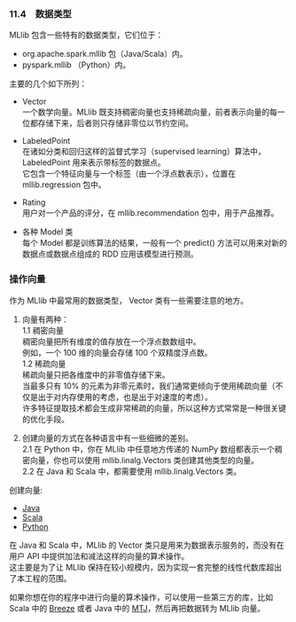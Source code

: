 ### 11.4　数据类型 ###
MLlib 包含一些特有的数据类型，它们位于：
-   org.apache.spark.mllib 包（Java/Scala）内。
-   pyspark.mllib （Python）内。  

主要的几个如下所列：
-   Vector  
一个数学向量。MLlib 既支持稠密向量也支持稀疏向量，前者表示向量的每一位都存储下来，后者则只存储非零位以节约空间。  

-   LabeledPoint  
在诸如分类和回归这样的监督式学习（supervised learning）算法中， LabeledPoint 用来表示带标签的数据点。  
它包含一个特征向量与一个标签（由一个浮点数表示），位置在mllib.regression 包中。 

-   Rating  
用户对一个产品的评分，在 mllib.recommendation 包中，用于产品推荐。 

-   各种 Model 类  
每个 Model 都是训练算法的结果，一般有一个 predict() 方法可以用来对新的数据点或数据点组成的 RDD 应用该模型进行预测。  

### 操作向量 ###  
作为 MLlib 中最常用的数据类型， Vector 类有一些需要注意的地方。
1.  向量有两种：  
1.1 稠密向量    
稠密向量把所有维度的值存放在一个浮点数数组中。  
例如，一个 100 维的向量会存储 100 个双精度浮点数。  
1.2 稀疏向量  
稀疏向量只把各维度中的非零值存储下来。  
当最多只有 10% 的元素为非零元素时，我们通常更倾向于使用稀疏向量（不仅是出于对内存使用的考虑，也是出于对速度的考虑）。  
许多特征提取技术都会生成非常稀疏的向量，所以这种方式常常是一种很关键的优化手段。

2.  创建向量的方式在各种语言中有一些细微的差别。  
2.1 在 Python 中，你在 MLlib 中任意地方传递的 NumPy 数组都表示一个稠密向量，你也可以使用 mllib.linalg.Vectors 类创建其他类型的向量。   
2.2 在 Java 和 Scala 中，都需要使用 mllib.linalg.Vectors 类。

创建向量:
-   [Java](J4CreateVectors.java)
-   [Scala](S4CreateVectors.scala)
-   [Python](P44CreateVectors.py)

在 Java 和 Scala 中，MLlib 的 Vector 类只是用来为数据表示服务的，而没有在用户 API 中提供加法和减法这样的向量的算术操作。    
这主要是为了让 MLlib 保持在较小规模内，因为实现一套完整的线性代数库超出了本工程的范围。

如果你想在你的程序中进行向量的算术操作，可以使用一些第三方的库，比如 Scala 中的 [Breeze](https://github.com/scalanlp/breeze) 或者 Java 中的 [MTJ](https://github.com/fommil/matrix-toolkits-java)，然后再把数据转为 MLlib 向量。  
